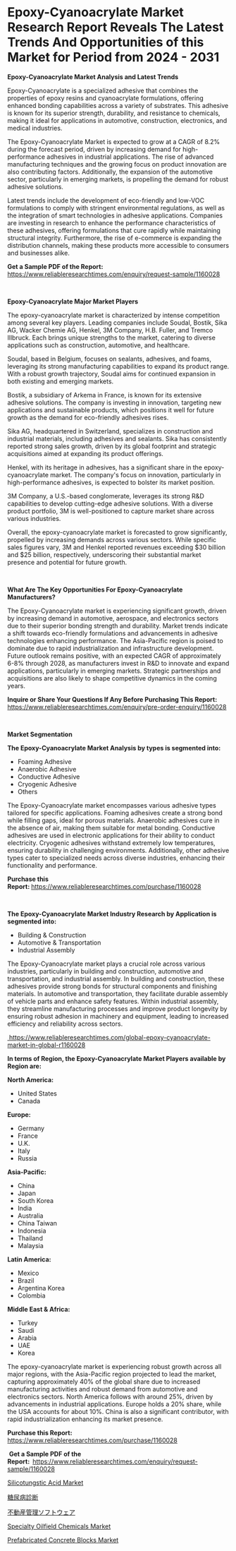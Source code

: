 <p><h1>Epoxy-Cyanoacrylate Market Research Report Reveals The Latest Trends And Opportunities of this Market for Period from 2024 - 2031</h1></p><p><strong>Epoxy-Cyanoacrylate Market Analysis and Latest Trends</strong></p>
<p><p>Epoxy-Cyanoacrylate is a specialized adhesive that combines the properties of epoxy resins and cyanoacrylate formulations, offering enhanced bonding capabilities across a variety of substrates. This adhesive is known for its superior strength, durability, and resistance to chemicals, making it ideal for applications in automotive, construction, electronics, and medical industries. </p><p>The Epoxy-Cyanoacrylate Market is expected to grow at a CAGR of 8.2% during the forecast period, driven by increasing demand for high-performance adhesives in industrial applications. The rise of advanced manufacturing techniques and the growing focus on product innovation are also contributing factors. Additionally, the expansion of the automotive sector, particularly in emerging markets, is propelling the demand for robust adhesive solutions. </p><p>Latest trends include the development of eco-friendly and low-VOC formulations to comply with stringent environmental regulations, as well as the integration of smart technologies in adhesive applications. Companies are investing in research to enhance the performance characteristics of these adhesives, offering formulations that cure rapidly while maintaining structural integrity. Furthermore, the rise of e-commerce is expanding the distribution channels, making these products more accessible to consumers and businesses alike.</p></p>
<p><strong>Get a Sample PDF of the Report:&nbsp;</strong> <a href="https://www.reliableresearchtimes.com/enquiry/request-sample/1160028">https://www.reliableresearchtimes.com/enquiry/request-sample/1160028</a></p>
<p>&nbsp;</p>
<p><strong>Epoxy-Cyanoacrylate Major Market Players</strong></p>
<p><p>The epoxy-cyanoacrylate market is characterized by intense competition among several key players. Leading companies include Soudal, Bostik, Sika AG, Wacker Chemie AG, Henkel, 3M Company, H.B. Fuller, and Tremco Illbruck. Each brings unique strengths to the market, catering to diverse applications such as construction, automotive, and healthcare.</p><p>Soudal, based in Belgium, focuses on sealants, adhesives, and foams, leveraging its strong manufacturing capabilities to expand its product range. With a robust growth trajectory, Soudal aims for continued expansion in both existing and emerging markets.</p><p>Bostik, a subsidiary of Arkema in France, is known for its extensive adhesive solutions. The company is investing in innovation, targeting new applications and sustainable products, which positions it well for future growth as the demand for eco-friendly adhesives rises.</p><p>Sika AG, headquartered in Switzerland, specializes in construction and industrial materials, including adhesives and sealants. Sika has consistently reported strong sales growth, driven by its global footprint and strategic acquisitions aimed at expanding its product offerings.</p><p>Henkel, with its heritage in adhesives, has a significant share in the epoxy-cyanoacrylate market. The company's focus on innovation, particularly in high-performance adhesives, is expected to bolster its market position.</p><p>3M Company, a U.S.-based conglomerate, leverages its strong R&D capabilities to develop cutting-edge adhesive solutions. With a diverse product portfolio, 3M is well-positioned to capture market share across various industries.</p><p>Overall, the epoxy-cyanoacrylate market is forecasted to grow significantly, propelled by increasing demands across various sectors. While specific sales figures vary, 3M and Henkel reported revenues exceeding $30 billion and $25 billion, respectively, underscoring their substantial market presence and potential for future growth.</p></p>
<p>&nbsp;</p>
<p><strong>What Are The Key Opportunities For Epoxy-Cyanoacrylate Manufacturers?</strong></p>
<p><p>The Epoxy-Cyanoacrylate market is experiencing significant growth, driven by increasing demand in automotive, aerospace, and electronics sectors due to their superior bonding strength and durability. Market trends indicate a shift towards eco-friendly formulations and advancements in adhesive technologies enhancing performance. The Asia-Pacific region is poised to dominate due to rapid industrialization and infrastructure development. Future outlook remains positive, with an expected CAGR of approximately 6-8% through 2028, as manufacturers invest in R&D to innovate and expand applications, particularly in emerging markets. Strategic partnerships and acquisitions are also likely to shape competitive dynamics in the coming years.</p></p>
<p><strong>Inquire or Share Your Questions If Any Before Purchasing This Report:</strong> <a href="https://www.reliableresearchtimes.com/enquiry/pre-order-enquiry/1160028">https://www.reliableresearchtimes.com/enquiry/pre-order-enquiry/1160028</a></p>
<p>&nbsp;</p>
<p><strong>Market Segmentation</strong></p>
<p><strong>The Epoxy-Cyanoacrylate Market Analysis by types is segmented into:</strong></p>
<p><ul><li>Foaming Adhesive</li><li>Anaerobic Adhesive</li><li>Conductive Adhesive</li><li>Cryogenic Adhesive</li><li>Others</li></ul></p>
<p><p>The Epoxy-Cyanoacrylate market encompasses various adhesive types tailored for specific applications. Foaming adhesives create a strong bond while filling gaps, ideal for porous materials. Anaerobic adhesives cure in the absence of air, making them suitable for metal bonding. Conductive adhesives are used in electronic applications for their ability to conduct electricity. Cryogenic adhesives withstand extremely low temperatures, ensuring durability in challenging environments. Additionally, other adhesive types cater to specialized needs across diverse industries, enhancing their functionality and performance.</p></p>
<p><strong>Purchase this Report:&nbsp;</strong><a href="https://www.reliableresearchtimes.com/purchase/1160028">https://www.reliableresearchtimes.com/purchase/1160028</a></p>
<p>&nbsp;</p>
<p><strong>The Epoxy-Cyanoacrylate Market Industry Research by Application is segmented into:</strong></p>
<p><ul><li>Building & Construction</li><li>Automotive & Transportation</li><li>Industrial Assembly</li></ul></p>
<p><p>The Epoxy-Cyanoacrylate market plays a crucial role across various industries, particularly in building and construction, automotive and transportation, and industrial assembly. In building and construction, these adhesives provide strong bonds for structural components and finishing materials. In automotive and transportation, they facilitate durable assembly of vehicle parts and enhance safety features. Within industrial assembly, they streamline manufacturing processes and improve product longevity by ensuring robust adhesion in machinery and equipment, leading to increased efficiency and reliability across sectors.</p></p>
<p><a href="https://www.reliableresearchtimes.com/global-epoxy-cyanoacrylate-market-in-global-r1160028">&nbsp;https://www.reliableresearchtimes.com/global-epoxy-cyanoacrylate-market-in-global-r1160028</a></p>
<p><strong>In terms of Region, the Epoxy-Cyanoacrylate Market Players available by Region are:</strong></p>
<p>
    <p> <strong> North America: </strong>
        <ul>
            <li>United States</li>
            <li>Canada</li>
        </ul>
        </p> 
    <p> <strong> Europe: </strong>
        <ul>
            <li>Germany</li>
            <li>France</li>
            <li>U.K.</li>
            <li>Italy</li>
            <li>Russia</li>
        </ul>
        </p> 
    <p> <strong> Asia-Pacific: </strong>
        <ul>
            <li>China</li>
            <li>Japan</li>
            <li>South Korea</li>
            <li>India</li>
            <li>Australia</li>
            <li>China Taiwan</li>
            <li>Indonesia</li>
            <li>Thailand</li>
            <li>Malaysia</li>
        </ul>
        </p> 
    <p> <strong> Latin America: </strong>
        <ul>
            <li>Mexico</li>
            <li>Brazil</li>
            <li>Argentina Korea</li>
            <li>Colombia</li>
        </ul>
        </p> 
    <p> <strong> Middle East & Africa: </strong>
        <ul>
            <li>Turkey</li>
            <li>Saudi</li>
            <li>Arabia</li>
            <li>UAE</li>
            <li>Korea</li>
        </ul>
    </p>
    </p>
<p><p>The epoxy-cyanoacrylate market is experiencing robust growth across all major regions, with the Asia-Pacific region projected to lead the market, capturing approximately 40% of the global share due to increased manufacturing activities and robust demand from automotive and electronics sectors. North America follows with around 25%, driven by advancements in industrial applications. Europe holds a 20% share, while the USA accounts for about 10%. China is also a significant contributor, with rapid industrialization enhancing its market presence.</p></p>
<p><strong>Purchase this Report: </strong><a href="https://www.reliableresearchtimes.com/purchase/1160028">https://www.reliableresearchtimes.com/purchase/1160028</a></p>
<p>&nbsp;<strong>Get a Sample PDF of the Report:&nbsp;&nbsp;</strong><a href="https://www.reliableresearchtimes.com/enquiry/request-sample/1160028">https://www.reliableresearchtimes.com/enquiry/request-sample/1160028</a></p>
<p><strong></strong></p>
<p><p><a href="https://issuu.com/reportprime-2/docs/silicotungstic-acid-market-size-203_2bde417c02cfad">Silicotungstic Acid Market</a></p><p><a href="https://medium.com/@jolyongue8huy/diabetes-diagnostics-market-%E3%81%AF-%E3%82%B3%E3%82%B9%E3%83%88%E7%AE%A1%E7%90%86%E3%81%A8%E5%8A%B9%E7%8E%87%E5%90%91%E4%B8%8A%E3%82%92%E5%84%AA%E5%85%88%E3%81%97%E3%81%BE%E3%81%99-%E3%81%95%E3%82%89%E3%81%AB-%E5%A0%B1%E5%91%8A%E6%9B%B8%E3%81%AF%E5%B8%82%E5%A0%B4%E3%81%AE%E9%9C%80%E8%A6%81%E9%9D%A2%E3%81%A8%E4%BE%9B%E7%B5%A6%E9%9D%A2%E3%81%AE%E4%B8%A1%E6%96%B9%E3%82%92%E3%82%AB%E3%83%90%E3%83%BC%E3%81%97%E3%81%A6%E3%81%84%E3%81%BE%E3%81%99-diabetes-878664b800a2">糖尿病診断</a></p><p><a href="https://medium.com/@maryamschultz/real-estate-management-software-market-%E3%81%AF-%E3%82%B3%E3%82%B9%E3%83%88%E7%AE%A1%E7%90%86%E3%81%A8%E5%8A%B9%E7%8E%87%E5%90%91%E4%B8%8A%E3%82%92%E5%84%AA%E5%85%88%E3%81%97%E3%81%BE%E3%81%99-%E3%81%95%E3%82%89%E3%81%AB-%E5%A0%B1%E5%91%8A%E6%9B%B8%E3%81%AF%E5%B8%82%E5%A0%B4%E3%81%AE%E9%9C%80%E8%A6%81%E9%9D%A2%E3%81%A8%E4%BE%9B%E7%B5%A6%E9%9D%A2%E3%81%AE%E4%B8%A1%E6%96%B9%E3%82%92%E3%82%AB%E3%83%90%E3%83%BC%E3%81%97%E3%81%A6%E3%81%84%E3%81%BE%E3%81%99-real-ae10f0936e6e">不動産管理ソフトウェア</a></p><p><a href="https://www.linkedin.com/pulse/specialty-oilfield-chemicals-market-evolution-global-0r3ec?trackingId=sxRmftAjQMKkSJTTSl4XoQ%3D%3D">Specialty Oilfield Chemicals Market</a></p><p><a href="https://issuu.com/reportprime-2/docs/prefabricated-concrete-blocks-marke_a6c2d4c4e19866">Prefabricated Concrete Blocks Market</a></p></p>